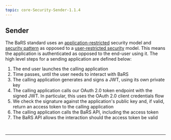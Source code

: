 ```yaml
---
topic: core-Security-Sender-1.1.4
---
```


## Sender

The BaRS standard uses an [application-restricted](https://digital.nhs.uk/developer/guides-and-documentation/security-and-authorisation#application-restricted-apis) security model and [security pattern](https://digital.nhs.uk/developer/guides-and-documentation/security-and-authorisation/application-restricted-restful-apis-signed-jwt-authentication#how-this-pattern-works) as opposed to a [user-restricted security](https://digital.nhs.uk/developer/guides-and-documentation/security-and-authorisation#user-restricted-apis) model. This means the application is authenticated as opposed to the end-user using it. The high level steps for a sending application are defined below:

1. The end user launches the calling application
2. Time passes, until the user needs to interact with BaRS 
3. The calling application generates and signs a JWT, using its own private key
4. The calling application calls our OAuth 2.0 token endpoint with the signed JWT. In particular, this uses the OAuth 2.0 client credentials flow
5. We check the signature against the application's public key and, if valid, return an access token to the calling application
6. The calling application calls the BaRS API, including the access token
7. The BaRS API allows the interaction should the access token be valid

<br>
<hr>